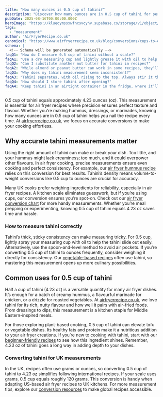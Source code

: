 ```yaml
---
title: "How many ounces is 0.5 cup of tahini?"
description: "Discover how many ounces are in 0.5 cup of tahini for perfect air fryer recipes. Get accurate conversions and cooking tips here!"
pubDate: 2025-08-16T00:00:00.000Z
heroImage: "https://klueoymssxwfnxsvcyhv.supabase.co/storage/v1/object/public/Shmucket/how-many-ounces-is-0-5-cup-of-tahini.webp"
tags:
  - "measurement"
author: "AirFryerRecipe.co.uk"
canonical: "https://www.airfryerrecipe.co.uk/blog/conversions/cups-to-ounces/how-many-ounces-is-0-5-cup-of-tahini"
schema: |
  <!-- Schema will be generated automatically -->
faqQ1: "How do I measure 0.5 cup of tahini without a scale?"
faqA1: "Use a dry measuring cup and lightly grease it with oil to help the tahini slide out. Fill the cup evenly without packing it down, then level off the top with a straight edge. For sticky ingredients like tahini, this method gives a close approximation to 4.23 oz."
faqQ2: "Can I substitute another nut butter for tahini in recipes?"
faqA2: "While almond or peanut butter can work in some recipes, they’ll alter the flavour. Tahini has a distinct nutty, slightly bitter taste that’s hard to replicate. For authentic results, stick to tahini when the recipe calls for it, especially in air fryer dishes where flavours concentrate."
faqQ3: "Why does my tahini measurement seem inconsistent?"
faqA3: "Tahini separates, with oil rising to the top. Always stir it thoroughly before measuring to ensure uniformity. If you measure without mixing, you might get more oil or paste, skewing your 0.5 cup (4.23 oz) measurement. A well-mixed tahini gives reliable results."
faqQ4: "How should I store tahini after opening?"
faqA4: "Keep tahini in an airtight container in the fridge, where it’ll last for months. Stir it well before each use, as separation is natural. If your tahini hardens, let it sit at room temperature briefly or warm it slightly for easier measuring."
---
```

<p>0.5 cup of tahini equals approximately 4.23 ounces (oz). This measurement is essential for air fryer recipes where precision ensures perfect texture and flavour. Whether you're making hummus, dressings, or marinades, knowing how many ounces are in 0.5 cup of tahini helps you nail the recipe every time. At <a href=https://www.airfryerrecipe.co.uk>airfryerrecipe.co.uk</a>, we focus on accurate conversions to make your cooking effortless.</p>  

<h2>Why accurate tahini measurements matter</h2>  
<p>Using the right amount of tahini can make or break your dish. Too little, and your hummus might lack creaminess; too much, and it could overpower other flavours. In air fryer cooking, precise measurements ensure even cooking and perfect consistency. For example, our <a href=https://www.airfryerrecipe.co.uk/recipes>air fryer hummus recipe</a> relies on this conversion for best results. Tahini’s density means volume-to-weight conversions like 0.5 cup to ounces are crucial for accuracy.</p>  

<p>Many UK cooks prefer weighing ingredients for reliability, especially in air fryer recipes. A kitchen scale eliminates guesswork, but if you’re using cups, our conversion ensures you’re spot-on. Check out our <a href=https://www.airfryerrecipe.co.uk/air-fryer-conversion-chart>air fryer conversion chart</a> for more handy measurements. Whether you’re meal prepping or experimenting, knowing 0.5 cup of tahini equals 4.23 oz saves time and hassle.</p>  

<h3>How to measure tahini correctly</h3>  
<p>Tahini’s thick, sticky consistency can make measuring tricky. For 0.5 cup, lightly spray your measuring cup with oil to help the tahini slide out easily. Alternatively, use the spoon-and-level method to avoid air pockets. If you’re converting 0.5 cup of tahini to ounces frequently, consider weighing it directly for consistency. Our <a href=https://www.airfryerrecipe.co.uk/recipe-category/vegetables>vegetable-based recipes</a> often use tahini, so mastering this measurement opens up more culinary possibilities.</p>  

<h2>Common uses for 0.5 cup of tahini</h2>  
<p>Half a cup of tahini (4.23 oz) is a versatile quantity for many air fryer dishes. It’s enough for a batch of creamy hummus, a flavourful marinade for chicken, or a drizzle for roasted vegetables. At <a href=https://www.airfryerrecipe.co.uk>airfryerrecipe.co.uk</a>, we love tahini for its rich, nutty flavour and how well it pairs with air-fried foods. From dressings to dips, this measurement is a kitchen staple for Middle Eastern-inspired meals.</p>  

<p>For those exploring plant-based cooking, 0.5 cup of tahini can elevate tofu or vegetable dishes. Its healthy fats and protein make it a nutritious addition to your air fryer creations. If you’re new to cooking with tahini, start with our <a href=https://www.airfryerrecipe.co.uk/recipes>beginner-friendly recipes</a> to see how this ingredient shines. Remember, 4.23 oz of tahini goes a long way in adding depth to your dishes.</p>  

<h3>Converting tahini for UK measurements</h3>  
<p>In the UK, recipes often use grams or ounces, so converting 0.5 cup of tahini to 4.23 oz simplifies following international recipes. If your scale uses grams, 0.5 cup equals roughly 120 grams. This conversion is handy when adapting US-based air fryer recipes to UK kitchens. For more measurement tips, explore our <a href=https://www.airfryerrecipe.co.uk/air-fryer-conversion-chart>conversion resources</a> to make global recipes accessible.</p>
